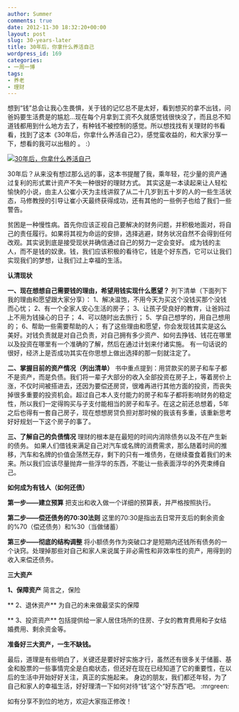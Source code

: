 ```yaml
---
author: Summer
comments: true
date: 2012-11-30 18:32:20+00:00
layout: post
slug: 30-years-later
title: 30年后，你拿什么养活自己
wordpress_id: 169
categories:
- 一周一博
tags:
- 养老
- 理财
---
```


想到“钱”总会让我心生畏惧，关于钱的记忆总不是太好，看到想买的拿不出钱，问爸妈要生活费是的尴尬...现在每个月拿到工资不久就感觉钱很快没了，而且总不知道钱都用到什么地方去了，有种钱不被控制的感觉。所以想找找有关理财的书看看，找到了这本《30年后，你拿什么养活自己2》，感觉蛮收益的，和大家分享一下，想看的我可以出租的 。 :）

[![30年后，你拿什么养活自己](http://img3.douban.com/lpic/s4665044.jpg)](http://book.douban.com/subject/5411111/)

30年后？从来没有想过那么远的事，这本书提醒了我，乘年轻，花少量的资产通过复利的形式累计资产不失一种很好的理财方式。
其实这是一本读起来让人轻松愉快的小说，由主人公崔小天为主线讲叙了从二十几岁到五十岁的人的一些生活状态，马修教授的引导让崔小天最终获得成功，还有其他的一些例子也给了我们一些警告。

贫困是一种慢性病。首先你应该正视自己要解决的财务问题，并积极地面对，将自己的责任履行。如果将其视为命运的安排，选择逃避，财务状况自然不会得到任何改观。其实说到底是接受现状并确信通过自己的努力一定会变好。
成为钱的主人，而不是钱的奴隶。钱，我们应该积极的看待它，钱是个好东西，它可以让我们实现我们的梦想，让我们过上幸福的生活。

**认清现状**

**一、现在想想自己需要钱的理由，希望用钱实现什么愿望？**
列下清单（下面列下我的理由和愿望跟大家分享）：
1、解决温饱，不用今天为买这个没钱买那个没钱而心忧；
2、有一个全家人安心生活的房子；
3、让孩子受良好的教育，让爸妈过上不用为钱操心的日子；
4、可以随时出去旅行；
5、学自己想学的，用自己想用的；
6、帮助一些需要帮助的人；
有了这些理由和愿望，你会发现钱其实是这么美好。对钱负责就是对自己负责，对自己拥有多少资产、如何去挣钱、钱花在哪里以及投资在哪里有一个准确的了解，然后在通过计划来付诸实施。
有一句话说的很好，经济上是否成功其实在你思想上做出选择的那一刻就注定了。

**二、掌握目前的资产情况（列出清单）**
书中重点提到：用贷款买的房子和车子都不是资产，而是负债。我们将一辈子大部分的收入全部投资在房子上，等着房价上涨，不仅时间被搭进去，还因为要偿还房贷，很难再进行其他方面的投资，而丧失掉很多重要的投资机会。超过自己本人支付能力的房子和车子都将影响财务的稳定性，所以我们一定得购买与子支付能相当的房子和车子。在这之前还总想着，5年之后也得有一套自己房子，现在想想房贷负担对那时候的我该有多重，该重新思考好好规划一下这个房子的事了。

**三、了解自己的负债情况**
理财的根本是在最短的时间内消除债务以及不在产生新的债务。
如果人们借钱来满足自己对汽车或名牌的消费需求，那么随着时间的推移，汽车和名牌的价值会荡然无存，剩下的只有一堆债务，在继续蚕食着我们的未来。所以我们应该尽量抛弃一些浮华的东西，不能让一些表面浮华的外壳束缚自己。

**如何成为有钱人（如何还债）**

**第一步——建立预算**
把支出和收入做一个详细的预算表，并严格按照执行。

**第二步——偿还债务的70:30法则**
这里的70:30是指出去日常开支后的剩余资金的%70（偿还债务）和%30（当做储蓄）

**第三步——彻底的结构调整**
将小额债务作为突破口才是短期内还钱所有债务的一个诀窍。处理掉那些对自己和家人来说属于非必需性和非效率性的资产，用得到的收入来偿还债务。

**三大资产**

**1、保障资产**
简言之，保险

** 2、退休资产**
为自己的未来做最坚实的保障

** 3、投资资产**
包括提供给一家人居住场所的住房、子女的教育费用和子女结婚费用、剩余资金等。

**准备好三大资产，一生不缺钱。**

最后，道理是有些明白了，关键还是要好好实施才行，虽然还有很多关于储蓄、基金和股票的一些事情完全是白痴状态，但还好在现在已经知道了它的重要性，在以后的生活中开始好好关注，真正的实施起来。
身边的朋友，我们都还年轻，为了自己和家人的幸福生活，好好理清一下如何对待“钱”这个“好东西”吧。 :mrgreen:

如有分享不到位的地方，欢迎大家指正修改！
